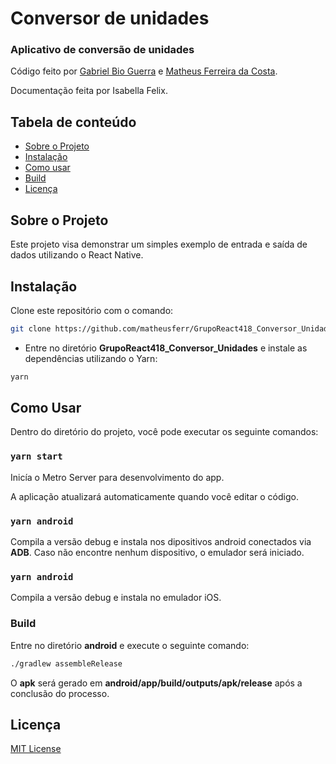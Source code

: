 # Conversor de unidades

### Aplicativo de conversão de unidades
Código feito por [Gabriel Bio Guerra](https://github.com/Gabrie-Bio-Guerra) e [Matheus Ferreira da Costa](https://github.com/matheusferr).

Documentação feita por Isabella Felix.

## Tabela de conteúdo

- [Sobre o Projeto](#sobre-o-projeto)
- [Instalação](#instala%C3%A7%C3%A3o)
- [Como usar](#como-usar)
- [Build](#build)
- [Licença](#licen%C3%A7a)

## Sobre o Projeto

Este projeto visa demonstrar um simples exemplo de entrada e saída de dados utilizando o React Native.

## Instalação

Clone este repositório com o comando:
```bash
git clone https://github.com/matheusferr/GrupoReact418_Conversor_Unidades.git
```
* Entre no diretório **GrupoReact418_Conversor_Unidades** e instale as dependências utilizando o Yarn:
```bash
yarn
```

## Como Usar

Dentro do diretório do projeto, você pode executar os seguinte comandos:

### `yarn start`

Inicía o Metro Server para desenvolvimento do app.

A aplicação atualizará automaticamente quando você editar o código.

### `yarn android`

Compila a versão debug e instala nos dipositivos android conectados via **ADB**. Caso não encontre nenhum dispositivo, o emulador será iniciado.

### `yarn android`

Compila a versão debug e instala no emulador iOS.

### Build
Entre no diretório **android** e execute o seguinte comando:
```bash
./gradlew assembleRelease
```
O **apk** será gerado em **android/app/build/outputs/apk/release** após a conclusão do processo.

## Licença

[MIT License](https://opensource.org/licenses/MIT)
